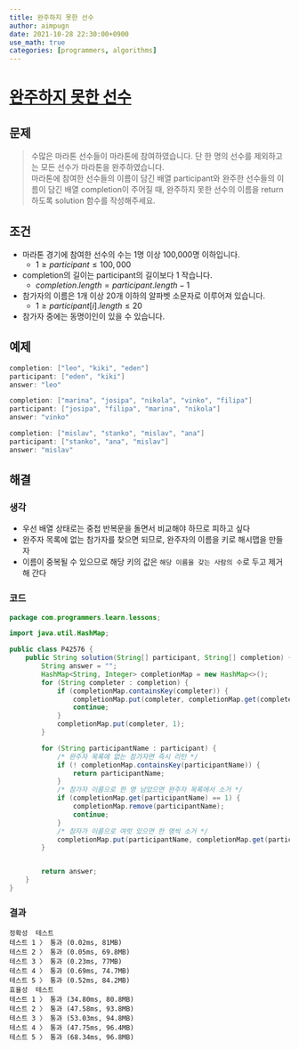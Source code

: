 ```yaml
---
title: 완주하지 못한 선수
author: aimpugn
date: 2021-10-28 22:30:00+0900
use_math: true
categories: [programmers, algorithms]
---
```


# [완주하지 못한 선수](https://programmers.co.kr/learn/courses/30/lessons/42576)

## 문제

> 수많은 마라톤 선수들이 마라톤에 참여하였습니다. 단 한 명의 선수를 제외하고는 모든 선수가 마라톤을 완주하였습니다.  
> 마라톤에 참여한 선수들의 이름이 담긴 배열 participant와 완주한 선수들의 이름이 담긴 배열 completion이 주어질 때, 완주하지 못한 선수의 이름을 return 하도록 solution 함수를 작성해주세요.

## 조건

- 마라톤 경기에 참여한 선수의 수는 1명 이상 100,000명 이하입니다.
  - $1 \ge participant \le 100,000$
- completion의 길이는 participant의 길이보다 1 작습니다.
  - $completion.length = participant.length - 1$
- 참가자의 이름은 1개 이상 20개 이하의 알파벳 소문자로 이루어져 있습니다.
  - $1 \ge participant[i].length \le 20$
- 참가자 중에는 동명이인이 있을 수 있습니다.

## 예제

```java
completion: ["leo", "kiki", "eden"] 
participant: ["eden", "kiki"] 
answer: "leo"

completion: ["marina", "josipa", "nikola", "vinko", "filipa"]
participant: ["josipa", "filipa", "marina", "nikola"] 
answer: "vinko"

completion: ["mislav", "stanko", "mislav", "ana"]
participant: ["stanko", "ana", "mislav"]
answer: "mislav"

```

## 해결

### 생각

- 우선 배열 상태로는 중첩 반복문을 돌면서 비교해야 하므로 피하고 싶다
- 완주자 목록에 없는 참가자를 찾으면 되므로, 완주자의 이름을 키로 해시맵을 만들자
- 이름이 중복될 수 있으므로 해당 키의 값은 `해당 이름을 갖는 사람의 수`로 두고 제거해 간다

### 코드

```java
package com.programmers.learn.lessons;

import java.util.HashMap;

public class P42576 {
    public String solution(String[] participant, String[] completion) {
        String answer = "";
        HashMap<String, Integer> completionMap = new HashMap<>();
        for (String completer : completion) {
            if (completionMap.containsKey(completer)) {
                completionMap.put(completer, completionMap.get(completer) + 1);
                continue;
            }
            completionMap.put(completer, 1);
        }

        for (String participantName : participant) {
            /* 완주자 목록에 없는 참가자면 즉시 리턴 */
            if (! completionMap.containsKey(participantName)) {
                return participantName;
            }
            /* 참가자 이름으로 한 명 남았으면 완주자 목록에서 소거 */
            if (completionMap.get(participantName) == 1) {
                completionMap.remove(participantName);
                continue;
            }
            /* 참자가 이름으로 여럿 있으면 한 명씩 소거 */
            completionMap.put(participantName, completionMap.get(participantName) - 1);
        }


        return answer;
    }
}
```

### 결과

```
정확성  테스트
테스트 1 〉 통과 (0.02ms, 81MB)
테스트 2 〉 통과 (0.05ms, 69.8MB)
테스트 3 〉 통과 (0.23ms, 77MB)
테스트 4 〉 통과 (0.69ms, 74.7MB)
테스트 5 〉 통과 (0.52ms, 84.2MB)
효율성  테스트
테스트 1 〉 통과 (34.80ms, 80.8MB)
테스트 2 〉 통과 (47.58ms, 93.8MB)
테스트 3 〉 통과 (53.03ms, 94.8MB)
테스트 4 〉 통과 (47.75ms, 96.4MB)
테스트 5 〉 통과 (68.34ms, 96.8MB)
```
